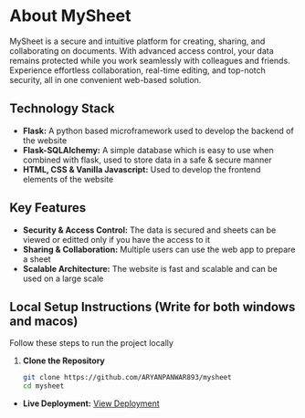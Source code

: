 # About MySheet
MySheet is a secure and intuitive platform for creating, sharing, and collaborating on documents. With advanced access control, your data remains protected while you work seamlessly with colleagues and friends. Experience effortless collaboration, real-time editing, and top-notch security, all in one convenient web-based solution.

## Technology Stack
- **Flask:** A python based microframework used to develop the backend of the website
- **Flask-SQLAlchemy:** A simple database which is easy to use when combined with flask, used to store data in a safe & secure manner
- **HTML, CSS & Vanilla Javascript:** Used to develop the frontend elements of the website

## Key Features

- **Security & Access Control:** The data is secured and sheets can be viewed or editted only if you have the access to it
- **Sharing & Collaboration:** Multiple users can use the web app to prepare a sheet
- **Scalable Architecture:** The website is fast and scalable and can be used on a large scale

## Local Setup Instructions (Write for both windows and macos)

Follow these steps to run the project locally

1. **Clone the Repository**
   ```bash
   git clone https://github.com/ARYANPANWAR893/mysheet
   cd mysheet
   ```

- **Live Deployment:** [View Deployment](https://mysheet.pythonanywhere.com/)
